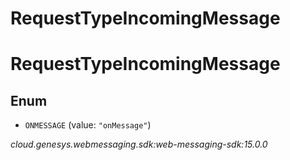 # RequestTypeIncomingMessage


# RequestTypeIncomingMessage

## Enum


* `ONMESSAGE` (value: `"onMessage"`)




_cloud.genesys.webmessaging.sdk:web-messaging-sdk:15.0.0_
